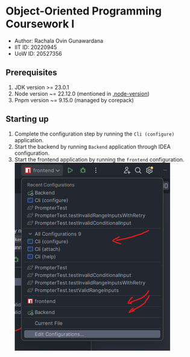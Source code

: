 # Object-Oriented Programming Coursework I

- Author: Rachala Ovin Gunawardana
- IIT ID: 20220945
- UoW ID: 20527356

## Prerequisites

1. JDK version >= 23.0.1
2. Node version ~= 22.12.0 (mentioned in [.node-version](./.node-version))
3. Pnpm version ~= 9.15.0 (managed by corepack)

## Starting up

1. Complete the configuration step by running the `Cli (configure)` application.
2. Start the backend by running `Backend` application through IDEA configuration.
3. Start the frontend application by running the `frontend` configuration.
   ![image](./documentation/runners.png)
